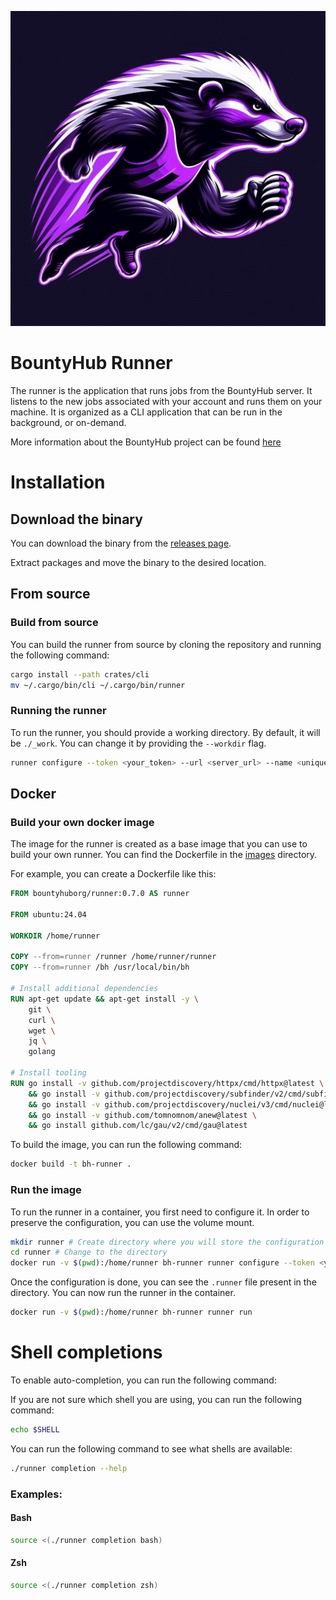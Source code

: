 ![Runner Logo](./assets/logo.jpeg)

# BountyHub Runner

The runner is the application that runs jobs from the BountyHub server. It listens to the new jobs associated with your account
and runs them on your machine. It is organized as a CLI application that can be run in the background, or on-demand.

More information about the BountyHub project can be found [here](https://docs.bountyhub.org/runner)

# Installation

## Download the binary

You can download the binary from the [releases page](https://github.com/bountyhub-org/runner/releases).

Extract packages and move the binary to the desired location.


## From source

### Build from source

You can build the runner from source by cloning the repository and running the following command:

```bash
cargo install --path crates/cli
mv ~/.cargo/bin/cli ~/.cargo/bin/runner
```

### Running the runner

To run the runner, you should provide a working directory. By default, it will be `./_work`. You can change it by providing the `--workdir` flag.

```bash
runner configure --token <your_token> --url <server_url> --name <unique_name> --workdir /path/to/workdir
```

## Docker

### Build your own docker image

The image for the runner is created as a base image that you can use to build your own runner. You can find the Dockerfile in the [images](./images) directory.

For example, you can create a Dockerfile like this:

```Dockerfile
FROM bountyhuborg/runner:0.7.0 AS runner

FROM ubuntu:24.04

WORKDIR /home/runner

COPY --from=runner /runner /home/runner/runner
COPY --from=runner /bh /usr/local/bin/bh

# Install additional dependencies
RUN apt-get update && apt-get install -y \
    git \
    curl \
    wget \
    jq \
    golang

# Install tooling
RUN go install -v github.com/projectdiscovery/httpx/cmd/httpx@latest \
    && go install -v github.com/projectdiscovery/subfinder/v2/cmd/subfinder@latest \
    && go install -v github.com/projectdiscovery/nuclei/v3/cmd/nuclei@latest \
    && go install -v github.com/tomnomnom/anew@latest \
    && go install github.com/lc/gau/v2/cmd/gau@latest
```

To build the image, you can run the following command:

```bash
docker build -t bh-runner .
```

### Run the image

To run the runner in a container, you first need to configure it. In order to preserve the configuration, you can use the volume mount.

```bash
mkdir runner # Create directory where you will store the configuration
cd runner # Change to the directory
docker run -v $(pwd):/home/runner bh-runner runner configure --token <your_token> --url <server_url> --name <unique_name> --workdir /home/runner
```

Once the configuration is done, you can see the `.runner` file present in the directory. You can now run the runner in the container.

```bash
docker run -v $(pwd):/home/runner bh-runner runner run
```

# Shell completions


To enable auto-completion, you can run the following command:

If you are not sure which shell you are using, you can run the following command:

```bash
echo $SHELL
```

You can run the following command to see what shells are available:

```bash
./runner completion --help
```

### Examples:

#### Bash

```bash
source <(./runner completion bash)
```

#### Zsh
```bash
source <(./runner completion zsh)
```

